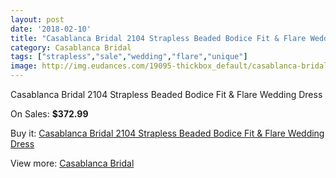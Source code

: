 ```yaml
---
layout: post
date: '2018-02-10'
title: "Casablanca Bridal 2104 Strapless Beaded Bodice Fit & Flare Wedding Dress"
category: Casablanca Bridal
tags: ["strapless","sale","wedding","flare","unique"]
image: http://img.eudances.com/19095-thickbox_default/casablanca-bridal-2104-strapless-beaded-bodice-fit-flare-wedding-dress.jpg
---
```

Casablanca Bridal 2104 Strapless Beaded Bodice Fit & Flare Wedding Dress

On Sales: **$372.99**
<a href="https://www.eudances.com/en/casablanca-bridal/5681-casablanca-bridal-2104-strapless-beaded-bodice-fit-flare-wedding-dress.html"><amp-img layout="responsive" width="600" height="600" src="//img.eudances.com/19095-thickbox_default/casablanca-bridal-2104-strapless-beaded-bodice-fit-flare-wedding-dress.jpg" alt="Casablanca Bridal 2104 Strapless Beaded Bodice Fit & Flare Wedding Dress 0" /></a>
<a href="https://www.eudances.com/en/casablanca-bridal/5681-casablanca-bridal-2104-strapless-beaded-bodice-fit-flare-wedding-dress.html"><amp-img layout="responsive" width="600" height="600" src="//img.eudances.com/19097-thickbox_default/casablanca-bridal-2104-strapless-beaded-bodice-fit-flare-wedding-dress.jpg" alt="Casablanca Bridal 2104 Strapless Beaded Bodice Fit & Flare Wedding Dress 1" /></a>
<a href="https://www.eudances.com/en/casablanca-bridal/5681-casablanca-bridal-2104-strapless-beaded-bodice-fit-flare-wedding-dress.html"><amp-img layout="responsive" width="600" height="600" src="//img.eudances.com/19096-thickbox_default/casablanca-bridal-2104-strapless-beaded-bodice-fit-flare-wedding-dress.jpg" alt="Casablanca Bridal 2104 Strapless Beaded Bodice Fit & Flare Wedding Dress 2" /></a>

Buy it: [Casablanca Bridal 2104 Strapless Beaded Bodice Fit & Flare Wedding Dress](https://www.eudances.com/en/casablanca-bridal/5681-casablanca-bridal-2104-strapless-beaded-bodice-fit-flare-wedding-dress.html "Casablanca Bridal 2104 Strapless Beaded Bodice Fit & Flare Wedding Dress")

View more: [Casablanca Bridal](https://www.eudances.com/en/4-casablanca-bridal "Casablanca Bridal")